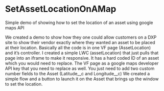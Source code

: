 # SetAssetLocationOnAMap
Simple demo of showing how to set the location of an asset using google maps API

We created a demo to show how they one could allow customers on a DXP site to show their vendor  exactly where they wanted an asset to be placed at their location.
Basically all the code is in one VF page (AssetLocation) and it’s controller. I created a simple LWC (assetLocation) that just pulls that page into an iframe to make it responsive. 
It has a hard coded ID of an asset which you would need to replace.
The VF page as a google maps developer API key that you need to replace as well.
You just need to add two custom number fields to the Asset (Latitude__c and Longitude__c)
 We created a simple flow and a button to launch it on the Asset that brings up the window to set the location.

